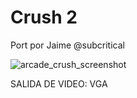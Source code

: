 # Crush 2

Port por Jaime @subcritical 

![arcade_crush_screenshot](https://user-images.githubusercontent.com/31018768/70989554-1f5ba500-20c4-11ea-8469-e117f86af8ee.gif)

SALIDA DE VIDEO: VGA 
